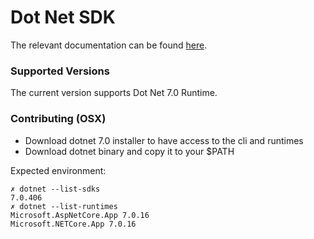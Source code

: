 # Dot Net SDK

The relevant documentation can be found [here](https://docs.geteppo.com/feature-flags/sdks/).

### Supported Versions

The current version supports Dot Net 7.0 Runtime.

### Contributing (OSX)

* Download dotnet 7.0 installer to have access to the cli and runtimes
* Download dotnet binary and copy it to your $PATH

Expected environment:

```
✗ dotnet --list-sdks
7.0.406
✗ dotnet --list-runtimes
Microsoft.AspNetCore.App 7.0.16
Microsoft.NETCore.App 7.0.16
```
